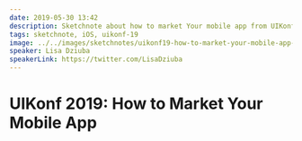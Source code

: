 ```yaml
---
date: 2019-05-30 13:42
description: Sketchnote about how to market Your mobile app from UIKonf 2019
tags: sketchnote, iOS, uikonf-19
image: ../../images/sketchnotes/uikonf19-how-to-market-your-mobile-app-small.jpg
speaker: Lisa Dziuba
speakerLink: https://twitter.com/LisaDziuba
---
```


# UIKonf 2019: How to Market Your Mobile App
